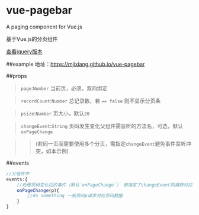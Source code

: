 # vue-pagebar
A paging component for Vue.js

基于Vue.js的分页组件

[查看jquery版本](https://github.com/mjixiang/ui.paging)

##example
地址：https://mjixiang.github.io/vue-pagebar


##props
>`page`:`Number` 当前页，必须，双向绑定

>`recordCount`:`Number` 总记录数，若 `== false` 则不显示分页条

>`psize`:`Number` 页大小，默认`20`

>`changeEvent`:`String` 页码发生变化父组件需监听的方法名，可选，默认`onPageChange` 

>>(若同一页面需要使用多个分页，需指定`changeEvent`避免事件监听冲突，如本示例)

##events
```javascript
//父组件中
events:{
	//处理页码变化后的事件（默认`onPageChange`） 若指定了changeEvent则捕获对应的事件
	onPageChange(p){
  		//do something 一般页码p请求对应页码数据
	}	
}
```
